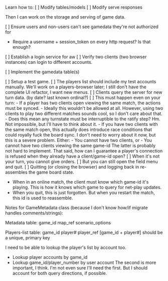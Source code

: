 
Learn how to:
[ ] Modify tables/models
[ ] Modify serve responses

Then I can work on the storage and serving of game data.


[ ] Ensure users and non-users can't see gamedata they're not authorized for
  - Require a username + session_token on every http request? Is that enough?

[ ] Establish a login service for aw
  [ ] Verify two clients (two browser instances) can login to different accounts.

[ ] Implement the gamedata table(s)

[ ] Setup a test game.
  [ ] The players list should include my test accounts manually. We'll work on a players-browser later; I still don't have the complete UI refactor, I want new menus.
  [ ] Clients query the server for new turn data. (by date? last known ordinal?)
    [ ] This must happen even on your turn:
      - If a player has two clients open viewing the same match, the actions must be synced.
        - Ideally this wouldn't be allowed at all. However, using two clients to play two different matches sounds cool, so I don't care about that.
      - Does this mean any turnstate must be interruptible to the ratify step? Hm. Not impossible, but I'll have to think about it.
      - If you have two clients with the same match open, this actually does introduce race conditions that could royally fuck the board sync. I don't need to worry about it *now,* but this is a severe problem. Either:
        - You cannot have two clients, or
        - You cannot have two clients viewing the same game-id
      The latter is probably not hard to implement. That said, how can I guarantee a player's connection is refused when they already have a client/game-id open?
  [ ] When it's not your turn, you cannot give orders.
    [ ] But you can still open the field menu and quit.
  [ ] Quitting (or closing the browser) and logging back in re-assembles the game board state.



- When in an online match, the client must know which game-id it's playing. This is how it knows which game to query for net-play updates.
- When you quit, this is just forgotten. But when you restart the match, this id is used to reassemble.



Notes for GameMetadata class (because I don't know how/if migrate handles comments/strings):

Metadata table:
game_id map_ref scenario_options

Players-list table:
game_id player# player_ref
  [game_id + player#] should be a unique, primary key

I need to be able to lookup the player's list by account too.
  - Lookup player accounts by game_id
  - Lookup game_id/player_number by user account
The second is more important, I think. I'm not even sure I'll need the first.
But I should account for both query directions, if possible.